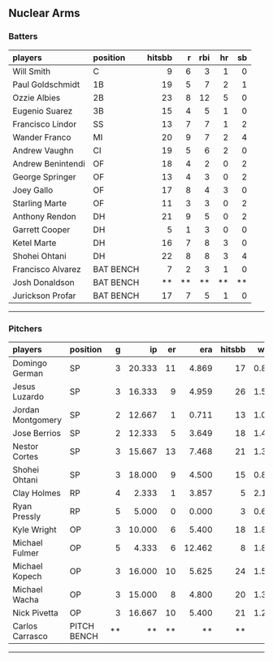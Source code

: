## Nuclear Arms

### Batters

 
|players           |position  | hitsbb|  r| rbi| hr| sb| 
|:-----------------|:---------|------:|--:|---:|--:|--:| 
|Will Smith        |C         |      9|  6|   3|  1|  0| 
|Paul Goldschmidt  |1B        |     19|  5|   7|  2|  1| 
|Ozzie Albies      |2B        |     23|  8|  12|  5|  0| 
|Eugenio Suarez    |3B        |     15|  4|   5|  1|  0| 
|Francisco Lindor  |SS        |     13|  7|   7|  1|  2| 
|Wander Franco     |MI        |     20|  9|   7|  2|  4| 
|Andrew Vaughn     |CI        |     19|  5|   6|  2|  0| 
|Andrew Benintendi |OF        |     18|  4|   2|  0|  2| 
|George Springer   |OF        |     13|  4|   3|  0|  2| 
|Joey Gallo        |OF        |     17|  8|   4|  3|  0| 
|Starling Marte    |OF        |     11|  3|   3|  0|  2| 
|Anthony Rendon    |DH        |     21|  9|   5|  0|  2| 
|Garrett Cooper    |DH        |      5|  1|   3|  0|  0| 
|Ketel Marte       |DH        |     16|  7|   8|  3|  0| 
|Shohei Ohtani     |DH        |     22|  8|   8|  3|  4| 
|Francisco Alvarez |BAT BENCH |      7|  2|   3|  1|  0| 
|Josh Donaldson    |BAT BENCH |     **| **|  **| **| **| 
|Jurickson Profar  |BAT BENCH |     17|  7|   5|  1|  0| 


* * *

### Pitchers

 
|players           |position    |  g|     ip| er|    era| hitsbb|  whip| so|  w| sv| 
|:-----------------|:-----------|--:|------:|--:|------:|------:|-----:|--:|--:|--:| 
|Domingo German    |SP          |  3| 20.333| 11|  4.869|     17| 0.836| 20|  1|  0| 
|Jesus Luzardo     |SP          |  3| 16.333|  9|  4.959|     26| 1.592| 17|  0|  0| 
|Jordan Montgomery |SP          |  2| 12.667|  1|  0.711|     13| 1.026| 13|  0|  0| 
|Jose Berrios      |SP          |  2| 12.333|  5|  3.649|     18| 1.459| 13|  1|  0| 
|Nestor Cortes     |SP          |  3| 15.667| 13|  7.468|     21| 1.340| 20|  1|  0| 
|Shohei Ohtani     |SP          |  3| 18.000|  9|  4.500|     15| 0.833| 32|  2|  0| 
|Clay Holmes       |RP          |  4|  2.333|  1|  3.857|      5| 2.143|  3|  0|  0| 
|Ryan Pressly      |RP          |  5|  5.000|  0|  0.000|      3| 0.600|  3|  0|  3| 
|Kyle Wright       |OP          |  3| 10.000|  6|  5.400|     18| 1.800| 11|  0|  0| 
|Michael Fulmer    |OP          |  5|  4.333|  6| 12.462|      8| 1.846|  5|  0|  0| 
|Michael Kopech    |OP          |  3| 16.000| 10|  5.625|     24| 1.500| 20|  0|  0| 
|Michael Wacha     |OP          |  3| 15.000|  8|  4.800|     20| 1.333| 11|  0|  0| 
|Nick Pivetta      |OP          |  3| 16.667| 10|  5.400|     21| 1.260| 18|  2|  0| 
|Carlos Carrasco   |PITCH BENCH | **|     **| **|     **|     **|    **| **| **| **| 


* * *


